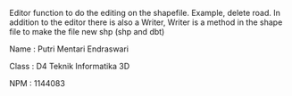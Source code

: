 Editor function to do the editing on the shapefile. Example,  delete road. In addition to the editor there is also a Writer, Writer is a method in the shape file to make the file new shp (shp and dbt)

Name : Putri Mentari Endraswari

Class : D4 Teknik Informatika 3D

NPM : 1144083
